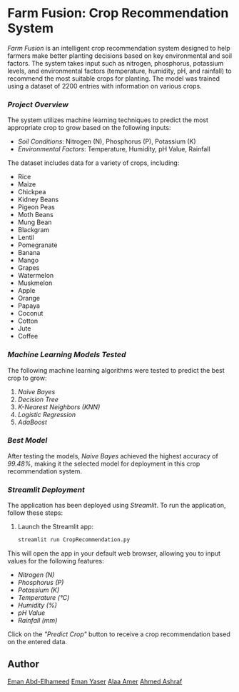 # Farm Fusion: Crop Recommendation System

*Farm Fusion* is an intelligent crop recommendation system designed to help farmers make better planting decisions based on key environmental and soil factors. The system takes input such as nitrogen, phosphorus, potassium levels, and environmental factors (temperature, humidity, pH, and rainfall) to recommend the most suitable crops for planting. The model was trained using a dataset of 2200 entries with information on various crops.

### *Project Overview*

The system utilizes machine learning techniques to predict the most appropriate crop to grow based on the following inputs:
- *Soil Conditions*: Nitrogen (N), Phosphorus (P), Potassium (K)
- *Environmental Factors*: Temperature, Humidity, pH Value, Rainfall

The dataset includes data for a variety of crops, including:
- Rice
- Maize
- Chickpea
- Kidney Beans
- Pigeon Peas
- Moth Beans
- Mung Bean
- Blackgram
- Lentil
- Pomegranate
- Banana
- Mango
- Grapes
- Watermelon
- Muskmelon
- Apple
- Orange
- Papaya
- Coconut
- Cotton
- Jute
- Coffee

### *Machine Learning Models Tested*

The following machine learning algorithms were tested to predict the best crop to grow:
1. *Naive Bayes*
2. *Decision Tree*
3. *K-Nearest Neighbors (KNN)*
4. *Logistic Regression*
5. *AdaBoost*

### *Best Model*
After testing the models, *Naive Bayes* achieved the highest accuracy of *99.48%*, making it the selected model for deployment in this crop recommendation system.

### *Streamlit Deployment*

The application has been deployed using *Streamlit*. To run the application, follow these steps:

1. Launch the Streamlit app:
   ```bash
   streamlit run CropRecommendation.py
This will open the app in your default web browser, allowing you to input values for the following features:

- *Nitrogen (N)*
- *Phosphorus (P)*
- *Potassium (K)*
- *Temperature (°C)*
- *Humidity (%)*
- *pH Value*
- *Rainfall (mm)*

Click on the *"Predict Crop"* button to receive a crop recommendation based on the entered data.

## Author
[Eman Abd-Elhameed](https://github.com/EmanAbdelhaleem)
[Eman Yaser](https://github.com/Eman92003)
[Alaa Amer](https://github.com/AlaaMohamedAmer)
[Ahmed Ashraf](https://github.com/Ghost301333)


